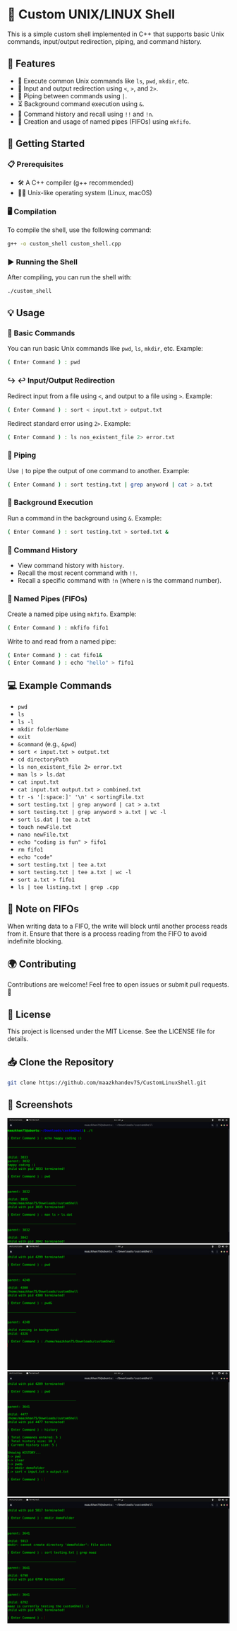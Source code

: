 # 🚀 Custom UNIX/LINUX Shell

This is a simple custom shell implemented in C++ that supports basic Unix commands, input/output redirection, piping, and command history.

## 🌟 Features

- 📂 Execute common Unix commands like `ls`, `pwd`, `mkdir`, etc.
- 🔄 Input and output redirection using `<`, `>`, and `2>`.
- 🚰 Piping between commands using `|`.
- ⏳  Background command execution using `&`.
- 📜 Command history and recall using `!!` and `!n`.
- 🚪 Creation and usage of named pipes (FIFOs) using `mkfifo`.

## 🏁 Getting Started

### 📋 Prerequisites

- 🛠️ A C++ compiler (g++ recommended)
- 🐧🍏 Unix-like operating system (Linux, macOS)

### 🖥️ Compilation

To compile the shell, use the following command:
```bash
g++ -o custom_shell custom_shell.cpp
```

### ▶️ Running the Shell

After compiling, you can run the shell with:
```bash
./custom_shell
```

## 💡 Usage

### 📝 Basic Commands

You can run basic Unix commands like `pwd`, `ls`, `mkdir`, etc. Example:
```sh
( Enter Command ) : pwd
```

### ↪️ ↩️ Input/Output Redirection

Redirect input from a file using `<`, and output to a file using `>`. Example:
```sh
( Enter Command ) : sort < input.txt > output.txt
```

Redirect standard error using `2>`. Example:
```sh
( Enter Command ) : ls non_existent_file 2> error.txt
```

### 🔗 Piping

Use `|` to pipe the output of one command to another. Example:
```sh
( Enter Command ) : sort testing.txt | grep anyword | cat > a.txt
```

### 🔄 Background Execution

Run a command in the background using `&`. Example:
```sh
( Enter Command ) : sort testing.txt > sorted.txt &
```

### 📜 Command History

- View command history with `history`.
- Recall the most recent command with `!!`.
- Recall a specific command with `!n` (where `n` is the command number).

### 🚪 Named Pipes (FIFOs)

Create a named pipe using `mkfifo`. Example:
```sh
( Enter Command ) : mkfifo fifo1
```

Write to and read from a named pipe:
```sh
( Enter Command ) : cat fifo1&
( Enter Command ) : echo "hello" > fifo1
```

## 💻 Example Commands

- `pwd`
- `ls`
- `ls -l`
- `mkdir folderName`
- `exit`
- `&command` (e.g., `&pwd`)
- `sort < input.txt > output.txt`
- `cd directoryPath`
- `ls non_existent_file 2> error.txt`
- `man ls > ls.dat`
- `cat input.txt`
- `cat input.txt output.txt > combined.txt`
- `tr -s '[:space:]' '\n' < sortingFile.txt`
- `sort testing.txt | grep anyword | cat > a.txt`
- `sort testing.txt | grep anyword > a.txt | wc -l`
- `sort ls.dat | tee a.txt`
- `touch newFile.txt`
- `nano newFile.txt`
- `echo "coding is fun" > fifo1`
- `rm fifo1`
- `echo "code"`
- `sort testing.txt | tee a.txt`
- `sort testing.txt | tee a.txt | wc -l`
- `sort a.txt > fifo1`
- `ls | tee listing.txt | grep .cpp`

## 📝 Note on FIFOs

When writing data to a FIFO, the write will block until another process reads from it. Ensure that there is a process reading from the FIFO to avoid indefinite blocking.

## 🌍 Contributing

Contributions are welcome! Feel free to open issues or submit pull requests. 🤝

## 📄 License

This project is licensed under the MIT License. See the LICENSE file for details.

## 📥 Clone the Repository
```bash
git clone https://github.com/maazkhandev75/CustomLinuxShell.git
```

## 📸 Screenshots

![](screenShots/1.png)
![](screenShots/2.png)
![](screenShots/3.png)
![](screenShots/4.png)

